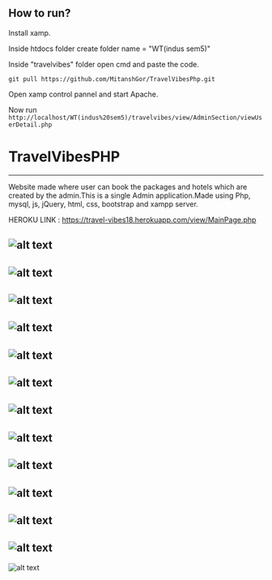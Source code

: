 ## How to run?

Install xamp.

Inside htdocs folder create folder name = "WT(indus sem5)"

Inside "travelvibes" folder open cmd and paste the code.

`` git pull https://github.com/MitanshGor/TravelVibesPhp.git ``


Open xamp control pannel and start Apache.

Now run `` http://localhost/WT(indus%20sem5)/travelvibes/view/AdminSection/viewUserDetail.php ``


# TravelVibesPHP
-----------

Website made where user can book the packages and hotels which are created by the admin.This is a single Admin application.Made using Php, mysql, js, jQuery, html, css, bootstrap and xampp server.


HEROKU LINK : https://travel-vibes18.herokuapp.com/view/MainPage.php



![alt text](https://github.com/MitanshGor/TravelVibesPhp/blob/master/ReadMeImages/FlowChartOfProject.jpg)
-------------------

![alt text](https://github.com/MitanshGor/TravelVibesPhp/blob/master/ReadMeImages/MainPAge.png)
-------------------

![alt text](https://github.com/MitanshGor/TravelVibesPhp/blob/master/ReadMeImages/Login.png)
-------------------

![alt text](https://github.com/MitanshGor/TravelVibesPhp/blob/master/ReadMeImages/SigninPage.png)
-------------------

![alt text](https://github.com/MitanshGor/TravelVibesPhp/blob/master/ReadMeImages/ProfilePage.png)
-------------------

![alt text](https://github.com/MitanshGor/TravelVibesPhp/blob/master/ReadMeImages/ListOFHotelsUserSide.png)
-------------------

![alt text](https://github.com/MitanshGor/TravelVibesPhp/blob/master/ReadMeImages/ListOfPackagesUSerSide.png)
-------------------

![alt text](https://github.com/MitanshGor/TravelVibesPhp/blob/master/ReadMeImages/UsersHistory.png)
-------------------

![alt text](https://github.com/MitanshGor/TravelVibesPhp/blob/master/ReadMeImages/BookHOtelPage.png)
-------------------

![alt text](https://github.com/MitanshGor/TravelVibesPhp/blob/master/ReadMeImages/BookPAcckagePge.png)
-------------------


![alt text](https://github.com/MitanshGor/TravelVibesPhp/blob/master/ReadMeImages/BookHOtelPage.png)
-------------------

![alt text](https://github.com/MitanshGor/TravelVibesPhp/blob/master/ReadMeImages/UsersList.png)
-------------------

![alt text](https://github.com/MitanshGor/TravelVibesPhp/blob/master/ReadMeImages/ViewPAcakgeDetails.png)


















